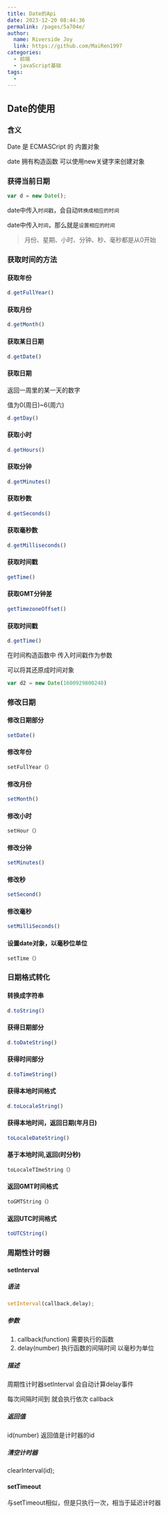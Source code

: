 ```yaml
---
title: Date的Api
date: 2023-12-20 08:44:36
permalink: /pages/5a704e/
author:
  name: Riverside Joy
  link: https://github.com/MaiRen1997
categories:
  - 前端
  - javaScript基础
tags:
  - 
---
```

## Date的使用

### 含义

Date 是 ECMASCript 的 内置对象

date 拥有构造函数  可以使用new关键字来创建对象

### 获得当前日期

```js
var d = new Date();
```

date中传入`时间戳`，会自动`转换成相应的时间`

date中传入`时间`，那么就是`设置相应的时间`

> 月份、星期、小时、分钟、秒、毫秒都是从0开始

### 获取时间的方法

#### 获取年份

```js
d.getFullYear()
```

#### 获取月份

```js
d.getMonth()
```

#### 获取某日日期

```js
d.getDate()
```

#### 获取日期

返回一周里的某一天的数字

值为0(周日)~6(周六)

```js
d.getDay()
```

#### 获取小时

```js
d.getHours()
```

#### 获取分钟

```js
d.getMinutes()
```

#### 获取秒数

```js
d.getSeconds()
```

#### 获取毫秒数

```js
d.getMilliseconds()
```

#### 获取时间戳

```js
getTime()
```

#### 获取GMT分钟差

```js
getTimezoneOffset()
```

#### 获取时间戳

```js
d.getTime()
```

在时间构造函数中 传入时间戳作为参数

 可以将其还原成时间对象

```js
var d2 = new Date(1600929800248)
```

### 修改日期

#### 修改日期部分

```js
setDate()
```

#### 修改年份

```js
setFullYear（）
```

#### 修改月份

```js
setMonth()
```

#### 修改小时

```js
setHour（）
```

#### 修改分钟

```js
setMinutes()
```

#### 修改秒

```js
setSecond()
```

#### 修改毫秒

```js
setMilliSeconds()
```

#### 设置date对象，以毫秒位单位

```js
setTime（）
```

### 日期格式转化

#### 转换成字符串

```js
d.toString()
```

#### 获得日期部分

```js
d.toDateString()
```

#### 获得时间部分

```js
d.toTimeString()
```

#### 获得本地时间格式

```js
d.toLocaleString()
```

#### 获得本地时间，返回日期(年月日)

```js
toLocaleDateString()
```

#### 基于本地时间,返回(时分秒)

```js
toLocaleTImeString（）
```

#### 返回GMT时间格式

```js
toGMTString（）
```

#### 返回UTC时间格式

```js
toUTCString()
```

### 周期性计时器

#### setInterval

##### 语法

```js
setInterval(callback,delay);
```

##### 参数

1. callback(function) 需要执行的函数
2. delay(number)  执行函数的间隔时间 以毫秒为单位

##### 描述

周期性计时器setInterval 会自动计算delay事件

每次间隔时间到 就会执行依次 callback

##### 返回值

id(number) 返回值是计时器的id

##### 清空计时器

clearInterval(id);

#### setTimeout

与setTimeout相似，但是只执行一次，相当于延迟计时器

